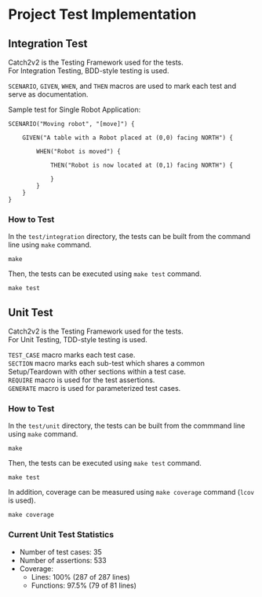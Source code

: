 # Project Test Implementation

## Integration Test

Catch2v2 is the Testing Framework used for the tests.  
For Integration Testing, BDD-style testing is used.

`SCENARIO`, `GIVEN`, `WHEN`, and `THEN` macros are used to mark each test and serve as documentation.

Sample test for Single Robot Application:
```
SCENARIO("Moving robot", "[move]") {

    GIVEN("A table with a Robot placed at (0,0) facing NORTH") {

        WHEN("Robot is moved") {

            THEN("Robot is now located at (0,1) facing NORTH") {

            }
        }
    }
}
```

### How to Test

In the `test/integration` directory, the tests can be built from the command line using `make` command.
```
make
```

Then, the tests can be executed using `make test` command.
```
make test
```


## Unit Test

Catch2v2 is the Testing Framework used for the tests.  
For Unit Testing, TDD-style testing is used.

`TEST_CASE` macro marks each test case.  
`SECTION` macro marks each sub-test which shares a common Setup/Teardown with other sections within a test case.  
`REQUIRE` macro is used for the test assertions.  
`GENERATE` macro is used for parameterized test cases.

### How to Test

In the `test/unit` directory, the tests can be built from the commmand line using `make` command.
```
make
```

Then, the tests can be executed using `make test` command.
```
make test
```

In addition, coverage can be measured using `make coverage` command (`lcov` is used).
```
make coverage
```

### Current Unit Test Statistics

* Number of test cases: 35
* Number of assertions: 533
* Coverage:
  * Lines: 100% (287 of 287 lines)
  * Functions: 97.5% (79 of 81 lines)